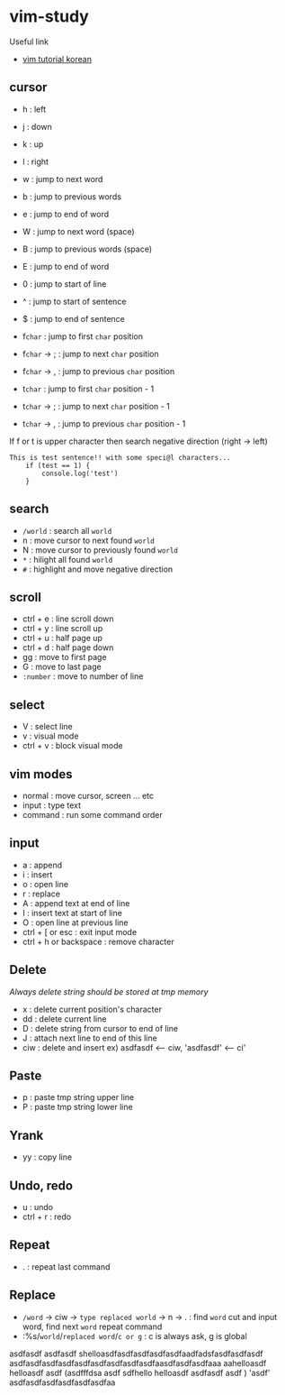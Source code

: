 # vim-study

Useful link

- [vim tutorial korean](https://youtube.com/playlist?list=PLGPF8gvWLYyrmWBOzypMlVgWKfqTzYvgQ)

## cursor 

- h : left
- j : down
- k : up
- l : right

- w : jump to next word 
- b : jump to previous words
- e : jump to end of word
- W : jump to next word (space)
- B : jump to previous words (space)
- E : jump to end of word

- 0 : jump to start of line 
- ^ : jump to start of sentence
- $ : jump to end of sentence 
- f`char` : jump to first `char` position
- f`char` -> ; : jump to next `char` position
- f`char` -> , : jump to previous `char` position
- t`char` : jump to first `char` position - 1
- t`char` -> ; : jump to next `char` position - 1
- t`char` -> , : jump to previous `char` position - 1

If f or t is upper character then search negative direction (right -> left)

```
This is test sentence!! with some speci@l characters...
	if (test == 1) {
		console.log('test')
	}
```

## search

- `/world` : search all `world`
- n : move cursor to next found `world`
- N : move cursor to previously found `world`
- `*` : hilight all found `world`
- `#` : highlight and move negative direction

## scroll

- ctrl + e : line scroll down
- ctrl + y : line scroll up
- ctrl + u : half page up
- ctrl + d : half page down
- gg : move to first page
- G : move to last page
- `:number` : move to number of line

## select

- V : select line
- v : visual mode 
- ctrl + v : block visual mode

## vim modes

- normal : move cursor, screen ... etc
- input : type text
- command : run some command order

## input

- a : append
- i : insert
- o : open line
- r : replace
- A : append text at end of line
- I : insert text at start of line
- O : open line at previous line
- ctrl + [ or esc : exit input mode
- ctrl + h or backspace : remove character

## Delete

_Always delete string should be stored at tmp memory_

- x : delete current position's character
- dd : delete current line
- D : delete string from cursor to end of line
- J : attach next line to end of this line
- ciw : delete and insert  ex) asdfasdf <-- ciw, 'asdfasdf' <-- ci'

## Paste

- p : paste tmp string upper line
- P : paste tmp string lower line

## Yrank

- yy : copy line
 
## Undo, redo

- u : undo
- ctrl + r : redo

## Repeat

- . : repeat last command

## Replace

- `/word` -> ciw -> `type replaced world` -> n -> . : find `word` cut and input word, find next `word` repeat command 
- :%s/`world`/`replaced word`/`c or g` : c is always ask, g is global

asdfasdf asdfasdf
shelloasdfasdfasdfasdfasdfaadfadsfasdfasdfasdf asdfasdfasdfasdfasdfasdfasdfasdfasdfaasdfasdfasdfaaa
	aahelloasdf
helloasdf asdf (asdfffdsa asdf
sdfhello
helloasdf
asdfasdf asdf ) 'asdf'
asdfasdfasdfasdfasdfasdfaa
